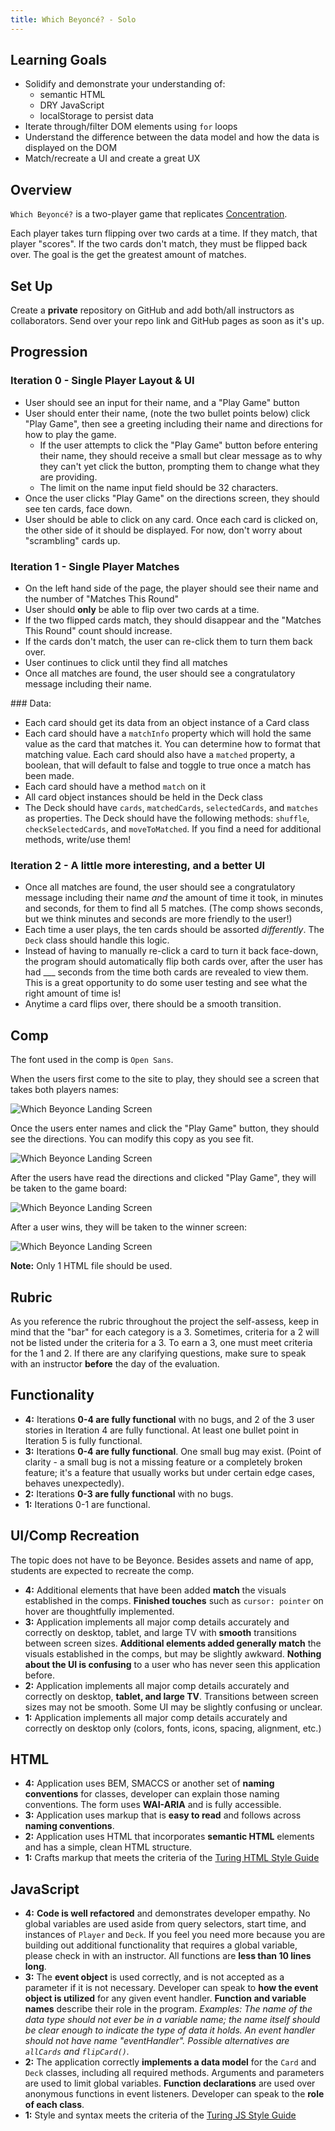 ```yaml
---
title: Which Beyoncé? - Solo
---
```


## Learning Goals

* Solidify and demonstrate your understanding of:
  * semantic HTML
  * DRY JavaScript
  * localStorage to persist data
* Iterate through/filter DOM elements using `for` loops
* Understand the difference between the data model and how the data is displayed on the DOM
* Match/recreate a UI and create a great UX

## Overview

`Which Beyoncé?` is a two-player game that replicates [Concentration](https://en.wikipedia.org/wiki/Concentration_(card_game)).

Each player takes turn flipping over two cards at a time. If they match, that player "scores". If the two cards don't match, they must be flipped back over. The goal is the get the greatest amount of matches.

## Set Up

Create a **private** repository on GitHub and add both/all instructors as collaborators. Send over your repo link and GitHub pages as soon as it's up.

## Progression

### Iteration 0 - Single Player Layout & UI

- User should see an input for their name, and a "Play Game" button
- User should enter their name, (note the two bullet points below) click "Play Game", then see a greeting including their name and directions for how to play the game.
  - If the user attempts to click the "Play Game" button before entering their name, they should receive a small but clear message as to why they can't yet click the button, prompting them to change what they are providing.
  - The limit on the name input field should be 32 characters.
- Once the user clicks "Play Game" on the directions screen, they should see ten cards, face down.
- User should be able to click on any card. Once each card is clicked on, the other side of it should be displayed. For now, don't worry about "scrambling" cards up.

### Iteration 1 - Single Player Matches

- On the left hand side of the page, the player should see their name and the number of "Matches This Round"
- User should **only** be able to flip over two cards at a time.
- If the two flipped cards match, they should disappear and the "Matches This Round" count should increase.
- If the cards don't match, the user can re-click them to turn them back over.
- User continues to click until they find all matches
- Once all matches are found, the user should see a congratulatory message including their name.

<section class="call-to-action">
### Data:

- Each card should get its data from an object instance of a Card class
- Each card should have a `matchInfo` property which will hold the same value as the card that matches it. You can determine how to format that matching value. Each card should also have a `matched` property, a boolean, that will default to false and toggle to true once a match has been made.
- Each card should have a method `match` on it
- All card object instances should be held in the Deck class
- The Deck should have `cards`, `matchedCards`, `selectedCards`, and `matches` as properties. The Deck should have the following methods: `shuffle`, `checkSelectedCards`, and `moveToMatched`. If you find a need for additional methods, write/use them!
</section>


### Iteration 2 - A little more interesting, and a better UI

- Once all matches are found, the user should see a congratulatory message including their name *and* the amount of time it took, in minutes and seconds, for them to find all 5 matches. (The comp shows seconds, but we think minutes and seconds are more friendly to the user!)
- Each time a user plays, the ten cards should be assorted *differently*. The `Deck` class should handle this logic.
- Instead of having to manually re-click a card to turn it back face-down, the program should automatically flip both cards over, after the user has had ___ seconds from the time both cards are revealed to view them. This is a great opportunity to do some user testing and see what the right amount of time is!
- Anytime a card flips over, there should be a smooth transition.

<!--
### Iteration 3 - Implement Storage

- The users name should persist in Local Storage
- A "Top 5 Winner Board" should be available for the user to view when clicking the icon in top right corner. It should include the names of the 5 winners who won the game in the shortest amount of time, as well as the time they required to win. When the icon is clicked again, the board should no longer be visible.

### Iteration 4 - Two Player

- Two users should be able to compete.
- Both users should enter their name and see them displayed on the screen
- A clear visual should be provided at all times so users know whose turn it is, and how many matches each player has
- When the game is over, the winner's name and (total) time took playing appears on the page. The visual indicator of whose turn it is no longer indicates it is either players turn.
- When the game is over, the users can click "Play Again" to start the game over from scratch.
- The winner board should provide the same data - top 5 winner names and time took.

<section class="call-to-action">
### Data:

- Each player should get its data from an object instance of a Player class
- Each player should have a `name` property and a `matchCount` property that defaults to 0 and increases if/when they create a match
- Each player should have a `findMatch` method on it
- If you see the need for other properties or methods, you can absolutely add those!
</section>

### Iteration 5 - Leveling Up

- Users should be provided 10 cards (5 matches) that are randomly selected from a list of 20 cards (10 matches) to further diversify the mix and make playing multiple times more interesting.
- If a user with the same name as someone of the "Top 5 Winners" board is playing, a trophy-like icon should appear on their side of the scoreboard to indicate that one (or both) of the players is a previous winner.
- After finishing a game, user(s) should have the option to play again as the same players, or start completely over. If they choose to play again as the same players, they should not have to re-enter their info or read the directions again.
- The users should have the ability to pause the game. Once it is paused, time stops, and no cards can be clicked/flipped.

### Extensions

- Under each users name, the total number of wins they have had should appear. This should persist on page refresh. (Think about how this impacts your data for Player!)
- If the user leaves the page and comes back, the game will still be paused, but can resume from there (all cards in same position, same number of "matches" etc.)
- Test your classes (we can provide some assistance with the setup if you'd like to tackle this!) -->

## Comp

The font used in the comp is `Open Sans`.

When the users first come to the site to play, they should see a screen that takes both players names:

![Which Beyonce Landing Screen](./assets/which-beyonce/landing.png)

Once the users enter names and click the "Play Game" button, they should see the directions. You can modify this copy as you see fit.

![Which Beyonce Landing Screen](./assets/which-beyonce/directions.png)

After the users have read the directions and clicked "Play Game", they will be taken to the game board:

![Which Beyonce Landing Screen](./assets/which-beyonce/game.png)

After a user wins, they will be taken to the winner screen:

![Which Beyonce Landing Screen](./assets/which-beyonce/winner.png)

**Note:** Only 1 HTML file should be used.

## Rubric

As you reference the rubric throughout the project the self-assess, keep in mind that the "bar" for each category is a 3. Sometimes, criteria for a 2 will not be listed under the criteria for a 3. To earn a 3, one must meet criteria for the 1 and 2. If there are any clarifying questions, make sure to speak with an instructor **before** the day of the evaluation.

## Functionality

* **4:** Iterations **0-4 are fully functional** with no bugs, and 2 of the 3 user stories in Iteration 4 are fully functional. At least one bullet point in Iteration 5 is fully functional.
* **3:** Iterations **0-4 are fully functional**. One small bug may exist. (Point of clarity - a small bug is not a missing feature or a completely broken feature; it's a feature that usually works but under certain edge cases, behaves unexpectedly).
* **2:** Iterations **0-3 are fully functional** with no bugs.
* **1:** Iterations 0-1 are functional.

## UI/Comp Recreation

The topic does not have to be Beyonce. Besides assets and name of app, students are expected to recreate the comp.

* **4:** Additional elements that have been added **match** the visuals established in the comps. **Finished touches** such as `cursor: pointer` on hover are thoughtfully implemented.
* **3:** Application implements all major comp details accurately and correctly on desktop, tablet, and large TV with **smooth** transitions between screen sizes. **Additional elements added generally match** the visuals established in the comps, but may be slightly awkward. **Nothing about the UI is confusing** to a user who has never seen this application before.
* **2:** Application implements all major comp details accurately and correctly on desktop, **tablet, and large TV**. Transitions between screen sizes may not be smooth. Some UI may be slightly confusing or unclear.
* **1:** Application implements all major comp details accurately and correctly on desktop only (colors, fonts, icons, spacing, alignment, etc.)

## HTML

* **4:** Application uses BEM, SMACCS or another set of **naming conventions** for classes, developer can explain those naming conventions. The form uses **WAI-ARIA** and is fully accessible.
* **3:** Application uses markup that is **easy to read** and follows across **naming conventions**.
* **2:** Application uses HTML that incorporates **semantic HTML** elements and has a simple, clean HTML structure.
* **1:** Crafts markup that meets the criteria of the [Turing HTML Style Guide](https://github.com/turingschool-examples/html)

## JavaScript

* **4:** **Code is well refactored** and demonstrates developer empathy. No global variables are used aside from query selectors, start time, and instances of `Player` and `Deck`. If you feel you need more because you are building out additional functionality that requires a global variable, please check in with an instructor. All functions are **less than 10 lines long**.
* **3:** The **event object** is used correctly, and is not accepted as a parameter if it is not necessary. Developer can speak to **how the event object is utilized** for any given event handler. **Function and variable names** describe their role in the program. *Examples: The name of the data type should not ever be in a variable name; the name itself should be clear enough to indicate the type of data it holds. An event handler should not have name "eventHandler". Possible alternatives are `allCards` and `flipCard()`.*
* **2:** The application correctly **implements a data model** for the `Card` and `Deck` classes, including all required methods. Arguments and parameters are used to limit global variables. **Function declarations** are used over anonymous functions in event listeners. Developer can speak to the **role of each class**.
* **1:** Style and syntax meets the criteria of the [Turing JS Style Guide](https://github.com/turingschool-examples/javascript/tree/master/es5)
